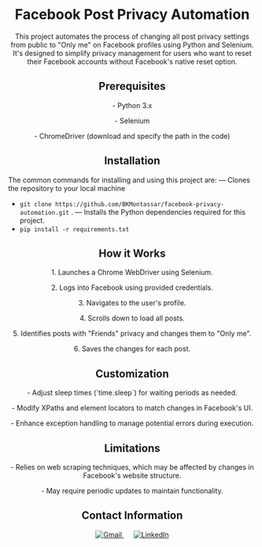 <!-- Facebook Post Privacy Automation -->
<h1 align="center">Facebook Post Privacy Automation</h1>

<!-- Introduction -->
<p align="center">This project automates the process of changing all post privacy settings from public to "Only me" on Facebook profiles using Python and Selenium. It's designed to simplify privacy management for users who want to reset their Facebook accounts without Facebook's native reset option.</p>

<!-- Prerequisites -->
<h2 align="center">Prerequisites</h2>
<p align="center">- Python 3.x</p>
<p align="center">- Selenium</p>
<p align="center">- ChromeDriver (download and specify the path in the code)</p>

<!-- Installation -->
<h2 align="center">Installation</h2>

The common commands for installing and using this project are:
— Clones the repository to your local machine
* `git clone https://github.com/BKMontassar/facebook-privacy-automation.git` .
— Installs the Python dependencies required for this project.
* `pip install -r requirements.txt` 



<!-- How it Works -->
<h2 align="center">How it Works</h2>
<p align="center">1. Launches a Chrome WebDriver using Selenium.</p>
<p align="center">2. Logs into Facebook using provided credentials.</p>
<p align="center">3. Navigates to the user's profile.</p>
<p align="center">4. Scrolls down to load all posts.</p>
<p align="center">5. Identifies posts with "Friends" privacy and changes them to "Only me".</p>
<p align="center">6. Saves the changes for each post.</p>

<!-- Customization -->
<h2 align="center">Customization</h2>
<p align="center">- Adjust sleep times (`time.sleep`) for waiting periods as needed.</p>
<p align="center">- Modify XPaths and element locators to match changes in Facebook's UI.</p>
<p align="center">- Enhance exception handling to manage potential errors during execution.</p>

<!-- Limitations -->
<h2 align="center">Limitations</h2>
<p align="center">- Relies on web scraping techniques, which may be affected by changes in Facebook's website structure.</p>
<p align="center">- May require periodic updates to maintain functionality.</p>

<!-- Contact Information -->
<h2 align="center">Contact Information</h2>
<p align="center">
  <a target="_blank" href="mailto:montassar.benkraiem@esprit.tn" style="margin-right: 10px;">
    <img alt="Gmail"  src="https://img.shields.io/badge/Gmail-D14836?style=for-the-badge&logo=gmail&logoColor=white" />
  </a>
  
  <a target="_blank" href="https://www.linkedin.com/in/montassar-ben-kraiem-4a9a9713b/" style="margin-left: 10px;">
    <img alt="LinkedIn"  src="https://img.shields.io/badge/LinkedIn-0077B5?style=for-the-badge&logo=linkedin&logoColor=white" />
  </a>
</p>
